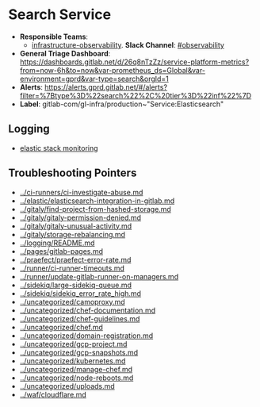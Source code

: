 <!-- MARKER: do not edit this section directly. Edit services/service-catalog.yml then run scripts/generate-docs -->
#  Search Service

* **Responsible Teams**:
  * [infrastructure-observability](https://about.gitlab.com/handbook/engineering/infrastructure/team/reliability/). **Slack Channel**: [#observability](https://gitlab.slack.com/archives/observability)
* **General Triage Dashboard**: https://dashboards.gitlab.net/d/26q8nTzZz/service-platform-metrics?from=now-6h&to=now&var-prometheus_ds=Global&var-environment=gprd&var-type=search&orgId=1
* **Alerts**: https://alerts.gprd.gitlab.net/#/alerts?filter=%7Btype%3D%22search%22%2C%20tier%3D%22inf%22%7D
* **Label**: gitlab-com/gl-infra/production~"Service:Elasticsearch"

## Logging

* [elastic stack monitoring](https://00a4ef3362214c44a044feaa539b4686.us-central1.gcp.cloud.es.io:9243/app/monitoring#/overview?_g=(cluster_uuid:D31oWYIkTUWCDPHigrPwHg))

## Troubleshooting Pointers

* [../ci-runners/ci-investigate-abuse.md](../ci-runners/ci-investigate-abuse.md)
* [../elastic/elasticsearch-integration-in-gitlab.md](../elastic/elasticsearch-integration-in-gitlab.md)
* [../gitaly/find-project-from-hashed-storage.md](../gitaly/find-project-from-hashed-storage.md)
* [../gitaly/gitaly-permission-denied.md](../gitaly/gitaly-permission-denied.md)
* [../gitaly/gitaly-unusual-activity.md](../gitaly/gitaly-unusual-activity.md)
* [../gitaly/storage-rebalancing.md](../gitaly/storage-rebalancing.md)
* [../logging/README.md](../logging/README.md)
* [../pages/gitlab-pages.md](../pages/gitlab-pages.md)
* [../praefect/praefect-error-rate.md](../praefect/praefect-error-rate.md)
* [../runner/ci-runner-timeouts.md](../runner/ci-runner-timeouts.md)
* [../runner/update-gitlab-runner-on-managers.md](../runner/update-gitlab-runner-on-managers.md)
* [../sidekiq/large-sidekiq-queue.md](../sidekiq/large-sidekiq-queue.md)
* [../sidekiq/sidekiq_error_rate_high.md](../sidekiq/sidekiq_error_rate_high.md)
* [../uncategorized/camoproxy.md](../uncategorized/camoproxy.md)
* [../uncategorized/chef-documentation.md](../uncategorized/chef-documentation.md)
* [../uncategorized/chef-guidelines.md](../uncategorized/chef-guidelines.md)
* [../uncategorized/chef.md](../uncategorized/chef.md)
* [../uncategorized/domain-registration.md](../uncategorized/domain-registration.md)
* [../uncategorized/gcp-project.md](../uncategorized/gcp-project.md)
* [../uncategorized/gcp-snapshots.md](../uncategorized/gcp-snapshots.md)
* [../uncategorized/kubernetes.md](../uncategorized/kubernetes.md)
* [../uncategorized/manage-chef.md](../uncategorized/manage-chef.md)
* [../uncategorized/node-reboots.md](../uncategorized/node-reboots.md)
* [../uncategorized/uploads.md](../uncategorized/uploads.md)
* [../waf/cloudflare.md](../waf/cloudflare.md)
<!-- END_MARKER -->
